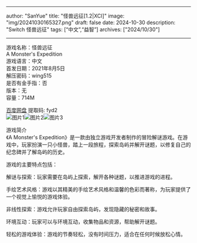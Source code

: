 
---
author: "SanYue"
title: "怪兽远征[1.2|XCI]"
image: "img/20241030165327.png"
draft: false
date: 2024-10-30
description: "Switch 怪兽远征"
tags: [“中文”,“益智”]
archives: ["2024/10/30"]

---

游戏名称：怪兽远征   
A Monster's Expedition    
游戏语言：中文  
首发日期：2021年8月5日  
解压密码：wing515  
是否有金手指：否  
版本：无   
容量：714M

[百度网盘](https://pan.baidu.com/s/1GXSVw62HxaaoWV32mgz3FA) 提取码: fyd2  
![图片1](img/d2fe1e7f29bc.jpg)![图片2](img/a48db32d00a6e5a17.jpg)![图片3](img/31ffd4a9659.jpg)  

游戏简介  
《A Monster's Expedition》是一款由独立游戏开发者制作的冒险解谜游戏。在游戏中，玩家扮演一只小怪兽，踏上一段旅程，探索岛屿并解开谜题，以修复自己的纪念碑并了解岛屿的历史。

游戏的主要特点包括：

解谜与探索：玩家需要在岛屿上探索，解开各种谜题，以推进游戏的进程。

手绘艺术风格：游戏以其精美的手绘艺术风格和温馨的色彩而著称，为玩家提供了一个视觉上愉悦的游戏体验。

非线性探索：游戏允许玩家自由探索岛屿，发现隐藏的秘密和故事。

环境互动：玩家可以与环境互动，收集物品和资源，帮助解开谜题。

轻松的游戏体验：游戏的节奏轻松，没有时间压力，适合在任何时候放松心情。
